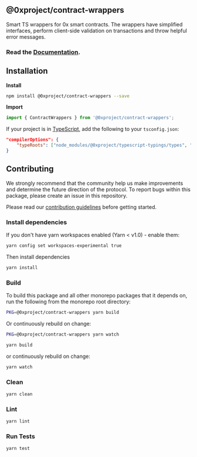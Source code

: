 ## @0xproject/contract-wrappers

Smart TS wrappers for 0x smart contracts. The wrappers have simplified interfaces, perform client-side validation on transactions and throw helpful error messages.

### Read the [Documentation](https://0xproject.com/docs/0x.js).

## Installation

**Install**

```bash
npm install @0xproject/contract-wrappers --save
```

**Import**

```javascript
import { ContractWrappers } from '@0xproject/contract-wrappers';
```

If your project is in [TypeScript](https://www.typescriptlang.org/), add the following to your `tsconfig.json`:

```json
"compilerOptions": {
    "typeRoots": ["node_modules/@0xproject/typescript-typings/types", "node_modules/@types"],
}
```

## Contributing

We strongly recommend that the community help us make improvements and determine the future direction of the protocol. To report bugs within this package, please create an issue in this repository.

Please read our [contribution guidelines](../../CONTRIBUTING.md) before getting started.

### Install dependencies

If you don't have yarn workspaces enabled (Yarn < v1.0) - enable them:

```bash
yarn config set workspaces-experimental true
```

Then install dependencies

```bash
yarn install
```

### Build

To build this package and all other monorepo packages that it depends on, run the following from the monorepo root directory:

```bash
PKG=@0xproject/contract-wrappers yarn build
```

Or continuously rebuild on change:

```bash
PKG=@0xproject/contract-wrappers yarn watch
```

```bash
yarn build
```

or continuously rebuild on change:

```bash
yarn watch
```

### Clean

```bash
yarn clean
```

### Lint

```bash
yarn lint
```

### Run Tests

```bash
yarn test
```
